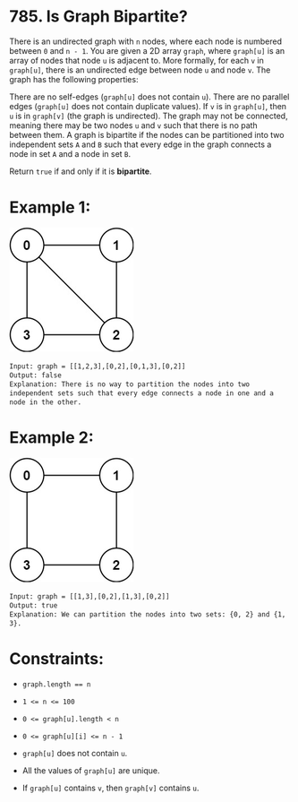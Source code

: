 # 785. Is Graph Bipartite?

There is an undirected graph with ```n``` nodes, where each node is numbered between ```0``` and ```n - 1```. You are given a 2D array ```graph```, where ```graph[u]``` is an array of nodes that node ```u``` is adjacent to. More formally, for each ```v``` in ```graph[u]```, there is an undirected edge between node ```u``` and node ```v```. The graph has the following properties:

There are no self-edges (```graph[u]``` does not contain ```u```).
There are no parallel edges (```graph[u]``` does not contain duplicate values).
If ```v``` is in ```graph[u]```, then ```u``` is in ```graph[v]``` (the graph is undirected).
The graph may not be connected, meaning there may be two nodes ```u``` and ```v``` such that there is no path between them.
A graph is bipartite if the nodes can be partitioned into two independent sets ```A``` and ```B``` such that every edge in the graph connects a node in set ```A``` and a node in set ```B```.

Return ```true``` if and only if it is **bipartite**.

 

# Example 1:
![](https://github.com/projeto-de-algoritmos-2024/Grafos1_Leet_code/blob/5e1721a7b2c77f95fbb2dd41803b898b2997d024/Assets/E1.jpg)<br>
```
Input: graph = [[1,2,3],[0,2],[0,1,3],[0,2]]
Output: false
Explanation: There is no way to partition the nodes into two independent sets such that every edge connects a node in one and a node in the other.
```

# Example 2:
![](https://github.com/projeto-de-algoritmos-2024/Grafos1_Leet_code/blob/5e1721a7b2c77f95fbb2dd41803b898b2997d024/Assets/E2.jpg)<br>
```
Input: graph = [[1,3],[0,2],[1,3],[0,2]]
Output: true
Explanation: We can partition the nodes into two sets: {0, 2} and {1, 3}.
```

# Constraints:

- ```graph.length == n``` 

- ```1 <= n <= 100``` 

- ```0 <= graph[u].length < n``` 

- ```0 <= graph[u][i] <= n - 1``` 

- ```graph[u]``` does not contain ```u```. 

- All the values of ```graph[u]``` are unique. 

- If ```graph[u]``` contains ```v```, then ```graph[v]``` contains ```u```.
